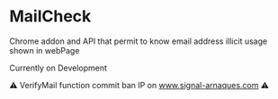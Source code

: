# MailCheck
Chrome addon and API that permit to know email address illicit usage shown in webPage

Currently on Development

⚠️ VerifyMail function commit ban IP on www.signal-arnaques.com  ⚠️
